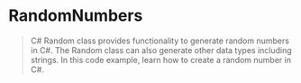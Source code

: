 # RandomNumbers

> C# Random class provides functionality to generate random numbers in C#. The Random class can also generate other data types including strings. In this code example, learn how to create a random number in C#. 
